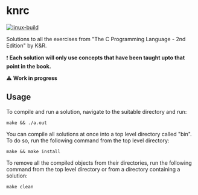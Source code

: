 # knrc

[![linux-build](https://github.com/virajgajjar/knrc/actions/workflows/main.yml/badge.svg)](https://github.com/virajgajjar/knrc/actions/workflows/main.yml)

Solutions to all the exercises from "The C Programming Language - 2nd Edition" by K&R.

:heavy_exclamation_mark: **Each solution will only use concepts that have been taught upto that point in the book.**

:warning: **Work in progress**

## Usage
To compile and run a solution, navigate to the suitable directory and run:
```console
make && ./a.out
```

You can compile all solutions at once into a top level directory called "bin".
To do so, run the following command from the top level directory:
```console
make && make install
```

To remove all the compiled objects from their directories, run the following command
from the top level directory or from a directory containing a solution:
```console
make clean
```
